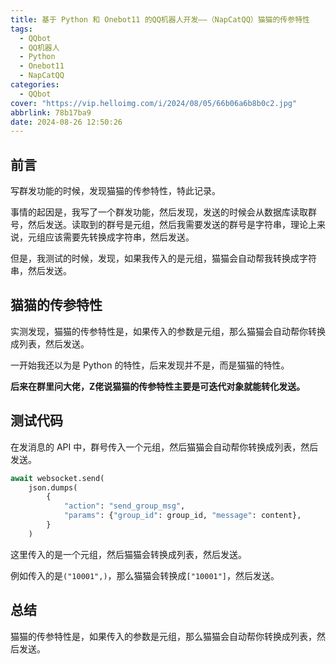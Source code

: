 ```yaml
---
title: 基于 Python 和 Onebot11 的QQ机器人开发——（NapCatQQ）猫猫的传参特性
tags:
  - QQbot
  - QQ机器人
  - Python
  - Onebot11
  - NapCatQQ
categories:
  - QQbot
cover: "https://vip.helloimg.com/i/2024/08/05/66b06a6b8b0c2.jpg"
abbrlink: 78b17ba9
date: 2024-08-26 12:50:26
---
```


## 前言

写群发功能的时候，发现猫猫的传参特性，特此记录。

事情的起因是，我写了一个群发功能，然后发现，发送的时候会从数据库读取群号，然后发送。读取到的群号是元组，然后我需要发送的群号是字符串，理论上来说，元组应该需要先转换成字符串，然后发送。

但是，我测试的时候，发现，如果我传入的是元组，猫猫会自动帮我转换成字符串，然后发送。

## 猫猫的传参特性

实测发现，猫猫的传参特性是，如果传入的参数是元组，那么猫猫会自动帮你转换成列表，然后发送。

一开始我还以为是 Python 的特性，后来发现并不是，而是猫猫的特性。

**后来在群里问大佬，Z佬说猫猫的传参特性主要是可迭代对象就能转化发送。**

## 测试代码

在发消息的 API 中，群号传入一个元组，然后猫猫会自动帮你转换成列表，然后发送。

```python
await websocket.send(
    json.dumps(
        {
            "action": "send_group_msg",
            "params": {"group_id": group_id, "message": content},
        }
    )
```

这里传入的是一个元组，然后猫猫会转换成列表，然后发送。

例如传入的是`("10001",)`，那么猫猫会转换成`["10001"]`，然后发送。

## 总结

猫猫的传参特性是，如果传入的参数是元组，那么猫猫会自动帮你转换成列表，然后发送。
